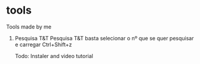 # tools
Tools made by me

1) Pesquisa T&T
     Pesquisa T&T basta selecionar o nº que se quer pesquisar e carregar Ctrl+Shift+z

     Todo: Instaler and video tutorial


